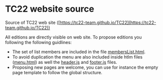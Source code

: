 # TC22 website source

Source of TC22 web site ([https://tc22-team.github.io/TC22](https://tc22-team.github.io/TC22))

All editions are directly visible on web site. To propose editions you following the following guidlines:
 - The set of list members are included in the file [membersList.html](membersList.html).
 - To avoid duplication the menu are also included inside htlm files ([menu.html](menu.html)) as well the [header.js](header.js) and [footer.js](footer.js) files.
 - Proposing new pages are welcome, you can use for instance the empty page template to follow the global structure.
 



